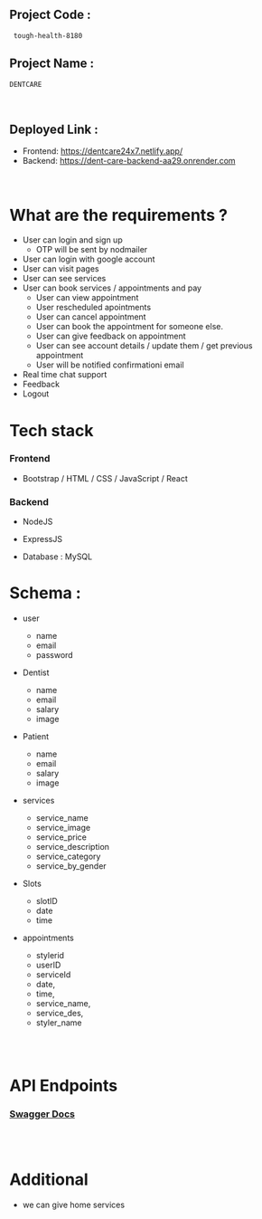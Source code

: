 
## Project Code :  
   ```
    tough-health-8180
   ```

## Project Name : 
   ```
   DENTCARE
   ```

<br>

## Deployed Link :

   - Frontend: https://dentcare24x7.netlify.app/
   - Backend: https://dent-care-backend-aa29.onrender.com


<br>

# What are the requirements ?

- User can login and sign up
    - OTP will be sent by nodmailer
- User can login with google account
- User can visit pages 
- User can see services 
- User can book services / appointments and pay
    - User can view appointment 
    - User rescheduled apointments
    - User can cancel appointment
    - User can book the appointment for someone else.
    - User can give feedback on appointment
    - User can see account details / update them / get previous appointment  
    - User will be notified confirmationi email 
- Real time chat support
- Feedback 
- Logout 



# Tech stack 

### Frontend 

- Bootstrap / HTML / CSS / JavaScript / React 

### Backend 
 
- NodeJS 
- ExpressJS

- Database : MySQL 



# Schema : 

- user 
     - name
     - email
     - password

- Dentist 
     - name 
     - email 
     - salary
     - image

- Patient 
     - name 
     - email 
     - salary
     - image



- services 
    - service_name 
    - service_image
    - service_price
    - service_description
    - service_category 
    - service_by_gender

- Slots 
     - slotID
     - date
     - time


- appointments 
    - stylerid
    - userID
    - serviceId
    - date,
    - time,
    - service_name,
    - service_des,
    - styler_name


## 
<br>

# API Endpoints 

<h3>
    <strong>
      <a href="https://dent-care-backend-aa29.onrender.com/api-docs">Swagger Docs</a>
    </strong>
</h3>

<br>
<br>

# Additional 
- we can give home services


